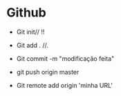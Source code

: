# Github

- Git init// !!

- Git add . //.


- Git commit -m "modificação feita"
- git push origin master
- Git remote add origin 'minha URL'
